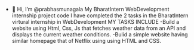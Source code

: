 - 👋 Hi, I’m @prabhasmunagala
My BharatIntern WebDevelopment internship project code
I have completed the 2 tasks in the BharatIntern virtural internship in WebDevelopment
MY TASKS INCLUDE
-Build a website using Html, Css, Js that fetches weather data from an API and displays the current weather conditions.
-Bulid a simple website having similar homepage that of Netflix using using HTML and CSS.
<!---
prabhasmunagala/prabhasmunagala is a ✨ special ✨ repository because its `README.md` (this file) appears on your GitHub profile.
You can click the Preview link to take a look at your changes.
--->
